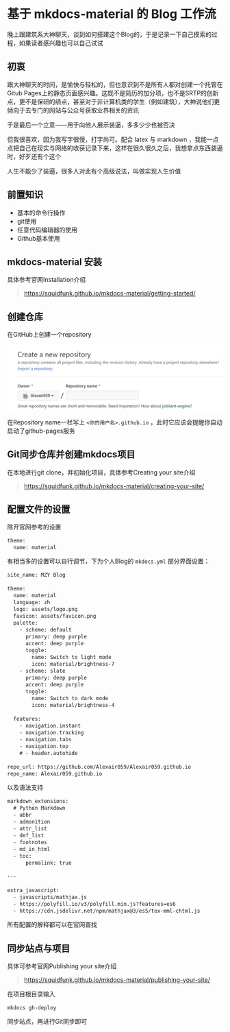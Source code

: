 # 基于 mkdocs-material 的 Blog 工作流

晚上跟建筑系大神聊天，谈到如何搭建这个Blog的，于是记录一下自己摸索的过程，如果读者感兴趣也可以自己试试

## 初衷

跟大神聊天的时间，是愉快与轻松的，但也意识到不是所有人都对创建一个托管在Gitub Pages上的静态页面感兴趣。这既不是简历的加分项，也不是SRTP的创新点，更不是保研的绩点，甚至对于非计算机类的学生（例如建筑），大神说他们更倾向于去专门的网站与公众号获取业界相关的资讯

于是最后一个立意——用于向他人展示装逼，多多少少也被否决

但我很喜欢，因为我写字很慢，打字尚可。配合 latex 与 markdown ，我能一点点把自己在现实与网络的收获记录下来，这样在很久很久之后，我想拿点东西装逼时，好歹还有个这个

人生不能少了装逼，很多人对此有个高级说法，叫做实现人生价值

## 前置知识
- 基本的命令行操作
- git使用
- 任意代码编辑器的使用
- Github基本使用

## mkdocs-material 安装

具体参考官网Installation介绍

> https://squidfunk.github.io/mkdocs-material/getting-started/

## 创建仓库

在GitHub上创建一个repository

![](pre.assets/1.jpg)

在Repository name一栏写上 `<你的用户名>.github.io` ，此时它应该会提醒你自动启动了github-pages服务

## Git同步仓库并创建mkdocs项目

在本地进行git clone，并初始化项目，具体参考Creating your site介绍

> https://squidfunk.github.io/mkdocs-material/creating-your-site/

## 配置文件的设置

除开官网参考的设置

```shell
theme:
  name: material
```

有相当多的设置可以自行调节，下为个人Blog的 `mkdocs.yml` 部分界面设置：

```
site_name: MZY Blog

theme:
  name: material
  language: zh
  logo: assets/logo.png
  favicon: assets/favicon.png
  palette: 
    - scheme: default
      primary: deep purple
      accent: deep purple
      toggle:
        name: Switch to light mode
        icon: material/brightness-7
    - scheme: slate
      primary: deep purple
      accent: deep purple
      toggle:
        name: Switch to dark mode
        icon: material/brightness-4
  
  features:
    - navigation.instant
    - navigation.tracking
    - navigation.tabs
    - navigation.top
    # - header.autohide

repo_url: https://github.com/Alexair059/Alexair059.github.io
repo_name: Alexair059.github.io
```

以及语法支持

```
markdown_extensions:
  # Python Markdown
  - abbr
  - admonition
  - attr_list
  - def_list
  - footnotes
  - md_in_html
  - toc:
      permalink: true

···

extra_javascript:
  - javascripts/mathjax.js
  - https://polyfill.io/v3/polyfill.min.js?features=es6
  - https://cdn.jsdelivr.net/npm/mathjax@3/es5/tex-mml-chtml.js
```

所有配置的解释都可以在官网查找

## 同步站点与项目

具体可参考官网Publishing your site介绍

> https://squidfunk.github.io/mkdocs-material/publishing-your-site/

在项目根目录输入

```shell
mkdocs gh-deploy
```

同步站点，再进行Git同步即可